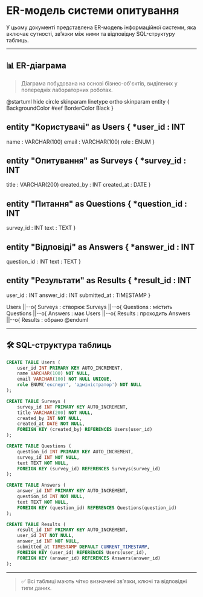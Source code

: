 # ER-модель системи опитування

У цьому документі представлена ER-модель інформаційної системи, яка включає сутності, зв’язки між ними та відповідну SQL-структуру таблиць.

---

## 📊 ER-діаграма

> Діаграма побудована на основі бізнес-об'єктів, виділених у попередніх лабораторних роботах.

@startuml
hide circle
skinparam linetype ortho
skinparam entity {
  BackgroundColor #eef
  BorderColor Black
}

entity "Користувачі" as Users {
  *user_id : INT
  --
  name : VARCHAR(100)
  email : VARCHAR(100)
  role : ENUM
}

entity "Опитування" as Surveys {
  *survey_id : INT
  --
  title : VARCHAR(200)
  created_by : INT
  created_at : DATE
}

entity "Питання" as Questions {
  *question_id : INT
  --
  survey_id : INT
  text : TEXT
}

entity "Відповіді" as Answers {
  *answer_id : INT
  --
  question_id : INT
  text : TEXT
}

entity "Результати" as Results {
  *result_id : INT
  --
  user_id : INT
  answer_id : INT
  submitted_at : TIMESTAMP
}

Users ||--o{ Surveys : створює
Surveys ||--o{ Questions : містить
Questions ||--o{ Answers : має
Users ||--o{ Results : проходить
Answers ||--o{ Results : обрано
@enduml

---

## 🛠 SQL-структура таблиць

```sql
CREATE TABLE Users (
    user_id INT PRIMARY KEY AUTO_INCREMENT,
    name VARCHAR(100) NOT NULL,
    email VARCHAR(100) NOT NULL UNIQUE,
    role ENUM('експерт', 'адміністратор') NOT NULL
);

CREATE TABLE Surveys (
    survey_id INT PRIMARY KEY AUTO_INCREMENT,
    title VARCHAR(200) NOT NULL,
    created_by INT NOT NULL,
    created_at DATE NOT NULL,
    FOREIGN KEY (created_by) REFERENCES Users(user_id)
);

CREATE TABLE Questions (
    question_id INT PRIMARY KEY AUTO_INCREMENT,
    survey_id INT NOT NULL,
    text TEXT NOT NULL,
    FOREIGN KEY (survey_id) REFERENCES Surveys(survey_id)
);

CREATE TABLE Answers (
    answer_id INT PRIMARY KEY AUTO_INCREMENT,
    question_id INT NOT NULL,
    text TEXT NOT NULL,
    FOREIGN KEY (question_id) REFERENCES Questions(question_id)
);

CREATE TABLE Results (
    result_id INT PRIMARY KEY AUTO_INCREMENT,
    user_id INT NOT NULL,
    answer_id INT NOT NULL,
    submitted_at TIMESTAMP DEFAULT CURRENT_TIMESTAMP,
    FOREIGN KEY (user_id) REFERENCES Users(user_id),
    FOREIGN KEY (answer_id) REFERENCES Answers(answer_id)
);
```

---

> ✅ Всі таблиці мають чітко визначені зв’язки, ключі та відповідні типи даних.
